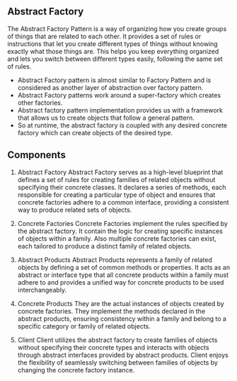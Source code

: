 ## Abstract Factory

The Abstract Factory Pattern is a way of organizing how you create groups of things that are related to each other. It provides a set of rules or instructions that let you create different types of things without knowing exactly what those things are. This helps you keep everything organized and lets you switch between different types easily, following the same set of rules.

- Abstract Factory pattern is almost similar to Factory Pattern and is considered as another layer of abstraction over factory pattern.
- Abstract Factory patterns work around a super-factory which creates other factories.
- Abstract factory pattern implementation provides us with a framework that allows us to create objects that follow a general pattern.
- So at runtime, the abstract factory is coupled with any desired concrete factory which can create objects of the desired type.

## Components

1. Abstract Factory
Abstract Factory serves as a high-level blueprint that defines a set of rules for creating families of related objects without specifying their concrete classes. It declares a series of methods, each responsible for creating a particular type of object and ensures that concrete factories adhere to a common interface, providing a consistent way to produce related sets of objects.

2. Concrete Factories
Concrete Factories implement the rules specified by the abstract factory. It contain the logic for creating specific instances of objects within a family. Also multiple concrete factories can exist, each tailored to produce a distinct family of related objects.

3. Abstract Products
Abstract Products represents a family of related objects by defining a set of common methods or properties. It acts as an abstract or interface type that all concrete products within a family must adhere to and provides a unified way for concrete products to be used interchangeably.

4. Concrete Products
They are the actual instances of objects created by concrete factories. They implement the methods declared in the abstract products, ensuring consistency within a family and belong to a specific category or family of related objects.

5. Client
Client utilizes the abstract factory to create families of objects without specifying their concrete types and interacts with objects through abstract interfaces provided by abstract products. Client enjoys the flexibility of seamlessly switching between families of objects by changing the concrete factory instance.